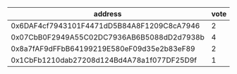 address|vote|timestamp|signature
---|---|---|---
0x6DAF4cf7943101F4471dD5B84A8F1209C8cA7946|2|1609246561|0xbed1f2d990449bf6103e0973850ca2ddbc98c861d22f54b258416a155e2334dd29e72ee1c4c7badad13c1680e9cebf2ea0428a4dd83b0029829d67647e70a95e1c
0x07CbB0F2949A55C02DC7936AB6B5088dD2d7938b|4|1609247532|0x34f147e08faa34da813b863ae0641b976e9d519bb99de10f7b3f7892e7a73cbe349e66c2d1f1601f259f951b4bee55fe4fa4730334136aedf0e1312b66ce8c661b
0x8a7fAF9dFFbB64199219E580eF09d35e2b83eF89|2|1609247731|0x3ac50e3fabb46ed623702723d4871668ff72f4f37bd5dab12997f7671217d5255de4a92b6a60d345e916d01fa04d34611d5364c7bdb09c8cf5e08b2fa975ca821c
0x1CbFb1210dab27208d124Bd4A78a1f077DF25D9f|1|1609247901|0xaa58c5a7aaa5ad060e0de349e7de4e47611cf54618f7ae67435c7b950560708938dae0a56f0027d22b6fd09cbea761a5759affc24ce5c8371017d6ff8da7f6391c